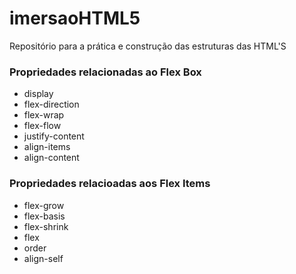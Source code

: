 # imersaoHTML5
Repositório para a prática e construção das estruturas das HTML'S

### Propriedades relacionadas ao Flex Box
- display
- flex-direction
- flex-wrap
- flex-flow
- justify-content
- align-items
- align-content

### Propriedades relacioadas aos Flex Items
- flex-grow
- flex-basis
- flex-shrink
- flex
- order
- align-self

